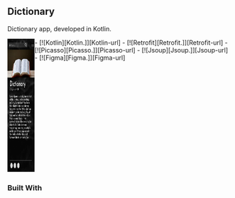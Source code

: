 ## Dictionary

Dictionary app, developed in Kotlin.

<div style="display:flex">
<div><img alt="img" src="./app/src/main/res/drawable/style_readme.png" height="300" width="150"/> </div>
<div>- [![Kotlin][Kotlin.]][Kotlin-url]
- [![Retrofit][Retrofit.]][Retrofit-url]
- [![Picasso][Picasso.]][Picasso-url]
- [![Jsoup][Jsoup.]][Jsoup-url]
- [![Figma][Figma.]][Figma-url]</div>
</div>

### Built With

<!-- MARKDOWN LINKS & IMAGES -->

[Kotlin.]: https://img.shields.io/badge/Kotlin-4A4A55?style=for-the-badge&logo=kotlin&logoColor=#6db33f

[Kotlin-url]: https://kotlinlang.org/

[Retrofit.]: https://img.shields.io/badge/Retrofit-4A4A55?style=for-the-badge&logo=retrofit&logoColor=#6db33f

[Retrofit-url]: https://square.github.io/retrofit/

[Figma.]: https://img.shields.io/badge/Figma-4A4A55?style=for-the-badge&logo=figma&logoColor=ffffff

[Figma-url]: https://www.figma.com/

[Picasso.]: https://img.shields.io/badge/Picasso-4A4A55?style=for-the-badge&logo=picasso&logoColor=#6db33f

[Picasso-url]: https://square.github.io/picasso/

[Jsoup.]: https://img.shields.io/badge/Jsoup-4A4A55?style=for-the-badge&logo=jsoup&logoColor=#6db33f

[Jsoup-url]: https://jsoup.org/